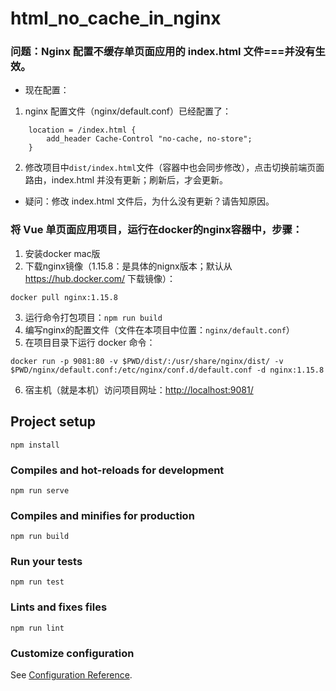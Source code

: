 # html_no_cache_in_nginx

### 问题：Nginx 配置不缓存单页面应用的 index.html 文件===并没有生效。
* 现在配置：
1. nginx 配置文件（nginx/default.conf）已经配置了：
```
    location = /index.html {
        add_header Cache-Control "no-cache, no-store";
    }
```
2. 修改项目中`dist/index.html`文件（容器中也会同步修改），点击切换前端页面路由，index.html 并没有更新；刷新后，才会更新。
* 疑问：修改 index.html 文件后，为什么没有更新？请告知原因。

### 将 Vue 单页面应用项目，运行在docker的nginx容器中，步骤：
1. 安装docker mac版
2. 下载nginx镜像（1.15.8：是具体的nignx版本；默认从 https://hub.docker.com/ 下载镜像）：
```
docker pull nginx:1.15.8
```
3. 运行命令打包项目：`npm run build`
4. 编写nginx的配置文件（文件在本项目中位置：`nginx/default.conf`）
5. 在项目目录下运行 docker 命令：
```
docker run -p 9081:80 -v $PWD/dist/:/usr/share/nginx/dist/ -v $PWD/nginx/default.conf:/etc/nginx/conf.d/default.conf -d nginx:1.15.8
```
6. 宿主机（就是本机）访问项目网址：[http://localhost:9081/](http://localhost:9081/)

## Project setup
```
npm install
```

### Compiles and hot-reloads for development
```
npm run serve
```

### Compiles and minifies for production
```
npm run build
```

### Run your tests
```
npm run test
```

### Lints and fixes files
```
npm run lint
```

### Customize configuration
See [Configuration Reference](https://cli.vuejs.org/config/).
